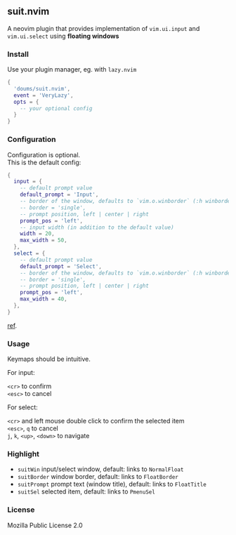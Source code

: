 ## suit.nvim

A neovim plugin that provides implementation of `vim.ui.input`
and `vim.ui.select` using **floating windows**

### Install

Use your plugin manager, eg. with `lazy.nvim`

```lua
{
  'doums/suit.nvim',
  event = 'VeryLazy',
  opts = {
    -- your optional config
  }
}
```

### Configuration

Configuration is optional.\
This is the default config:

```lua
{
  input = {
    -- default prompt value
    default_prompt = 'Input',
    -- border of the window, defaults to `vim.o.winborder` (:h winborder)
    -- border = 'single',
    -- prompt position, left | center | right
    prompt_pos = 'left',
    -- input width (in addition to the default value)
    width = 20,
    max_width = 50,
  },
  select = {
    -- default prompt value
    default_prompt = 'Select',
    -- border of the window, defaults to `vim.o.winborder` (:h winborder)
    -- border = 'single',
    -- prompt position, left | center | right
    prompt_pos = 'left',
    max_width = 40,
  },
}
```

[ref](https://github.com/doums/suit.nvim/blob/main/lua/suit/config.lua).

### Usage

Keymaps should be intuitive.

For input:

`<cr>` to confirm\
`<esc>` to cancel

For select:

`<cr>` and left mouse double click to confirm the selected item\
`<esc>`, `q` to cancel\
`j`, `k`, `<up>`, `<down>` to navigate

### Highlight

- `suitWin` input/select window, default: links to `NormalFloat`
- `suitBorder` window border, default: links to `FloatBorder`
- `suitPrompt` prompt text (window title), default: links to `FloatTitle`
- `suitSel` selected item, default: links to `PmenuSel`

### License

Mozilla Public License 2.0
